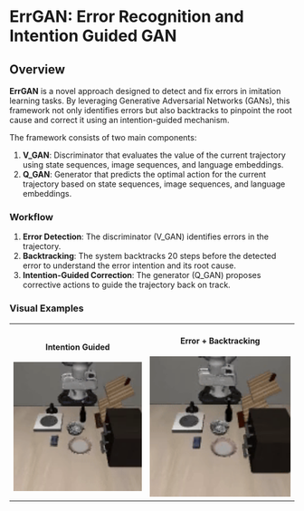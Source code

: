 # ErrGAN: Error Recognition and Intention Guided GAN 

## Overview

**ErrGAN** is a novel approach designed to detect and fix errors in imitation learning tasks. By leveraging Generative Adversarial Networks (GANs), this framework not only identifies errors but also backtracks to pinpoint the root cause and correct it using an intention-guided mechanism.

The framework consists of two main components:

1. **V_GAN**: Discriminator that evaluates the value of the current trajectory using state sequences, image sequences, and language embeddings.
2. **Q_GAN**: Generator that predicts the optimal action for the current trajectory based on state sequences, image sequences, and language embeddings.

### Workflow

1. **Error Detection**: The discriminator (V_GAN) identifies errors in the trajectory.
2. **Backtracking**: The system backtracks 20 steps before the detected error to understand the error intention and its root cause.
3. **Intention-Guided Correction**: The generator (Q_GAN) proposes corrective actions to guide the trajectory back on track.

### Visual Examples

<table>
  <tr>
    <td style="text-align: center;">
        <h4>Intention Guided</h4>
        <img src="Utils/video_1.gif" alt="Intention Guided" style="width: 700px;"/>
    </td>
    <td style="text-align: center;">
        <h4>Error + Backtracking</h4>
        <img src="Utils/video_2.gif" alt="Error + Backtracking" style="width: 700px;"/>
    </td>
  </tr>
</table>
